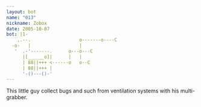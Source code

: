 ```yaml
---
layout: bot
name: "013"
nickname: Zobox
date: 2005-10-07
bot: |1-
    ,.--.                  o-------o----C
  -o-   |                  |             
   '  .-'-------.      o---o---C         
      |[______o]|      |   |             
      | 88||+++ <------o   o--C          
      | 88||+++ |                        
      '-()---()-'                        
---
```

This little guy collect bugs and such from ventilation systems with his multi-grabber.